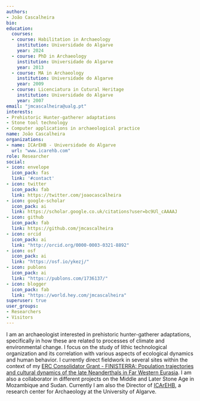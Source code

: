 ```yaml
---
authors:
- João Cascalheira
bio:
education:
  courses:
  - course: Habilitation in Archaeology
    institution: Universidade do Algarve
    year: 2024
  - course: PhD in Archaeology
    institution: Universidade do Algarve
    year: 2013
  - course: MA in Archaeology
    institution: Universidade do Algarve
    year: 2009
  - course: Licenciatura in Cutural Heritage
    institution: Universidade do Algarve
    year: 2007
email: "jmcascalheira@ualg.pt"
interests:
- Prehistoric Hunter-gatherer adaptations
- Stone tool technology
- Computer applications in archaeological practice
name: João Cascalheira
organizations:
- name: ICArEHB - Universidade do Algarve
  url: "www.icarehb.com"
role: Researcher
social:
- icon: envelope
  icon_pack: fas
  link: '#contact'
- icon: twitter
  icon_pack: fab
  link: https://twitter.com/joaocascalheira
- icon: google-scholar
  icon_pack: ai
  link: https://scholar.google.co.uk/citations?user=bc9Ul_cAAAAJ
- icon: github
  icon_pack: fab
  link: https://github.com/jmcascalheira
- icon: orcid
  icon_pack: ai
  link: "http://orcid.org/0000-0003-0321-8892"
- icon: osf
  icon_pack: ai
  link: "https://osf.io/ykezj/"
- icon: publons
  icon_pack: ai
  link: "https://publons.com/1736137/"
- icon: blogger
  icon_pack: fab
  link: "https://world.hey.com/jmcascalheira"
superuser: true
user_groups:
- Researchers
- Visitors
---
```


I am an archaeologist interested in prehistoric hunter-gatherer adaptations, specifically in how these are related to processes of climate and environmental change. I focus on the study of lithic technological organization and its correlation with various aspects of ecological dynamics and human behavior. I currently direct fieldwork in several sites within the context of my [ERC Consolidator Grant - FINISTERRA: Population trajectories and cultural dynamics of the late Neanderthals in Far Western Eurasia](www.finisterra.icarehb.com). I am also a collaborator in different projects on the Middle and Later Stone Age in Mozambique and Sudan. Currently I am also the Director of [ICArEHB](www.icarehb.com), a research center for Archaeology at the University of Algarve.
